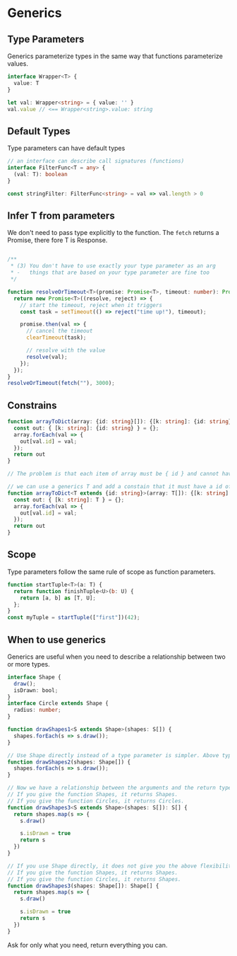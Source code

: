 # Generics

## Type Parameters

Generics parameterize types in the same way that functions parameterize values.

```typescript
interface Wrapper<T> {
  value: T
}

let val: Wrapper<string> = { value: '' }
val.value // <== Wrapper<string>.value: string
```

## Default Types

Type parameters can have default types

```typescript
// an interface can describe call signatures (functions)
interface FilterFunc<T = any> {
  (val: T): boolean
}

const stringFilter: FilterFunc<string> = val => val.length > 0
```

## Infer T from parameters

We don't need to pass type explicitly to the function. The `fetch` returns a Promise<Response>, there fore T is Response.

```typescript

/**
 * (3) You don't have to use exactly your type parameter as an arg
 * -   things that are based on your type parameter are fine too
 */

function resolveOrTimeout<T>(promise: Promise<T>, timeout: number): Promise<T> {
  return new Promise<T>((resolve, reject) => {
    // start the timeout, reject when it triggers
    const task = setTimeout(() => reject("time up!"), timeout);

    promise.then(val => {
      // cancel the timeout
      clearTimeout(task);

      // resolve with the value
      resolve(val);
    });
  });
}
resolveOrTimeout(fetch(""), 3000);
```

## Constrains

```typescript
function arrayToDict(array: {id: string}[]): {[k: string]: {id: string}} {
  const out: { [k: string]: {id: string} } = {};
  array.forEach(val => {
    out[val.id] = val;
  });
  return out
}

// The problem is that each item of array must be { id } and cannot have other properties
```

```typescript
// we can use a generics T and add a constain that it must have a id of type string.
function arrayToDict<T extends {id: string}>(array: T[]): {[k: string]: T} {
  const out: { [k: string]: T } = {};
  array.forEach(val => {
    out[val.id] = val;
  });
  return out
}
```

## Scope

Type parameters follow the same rule of scope as function parameters.
```javascript
function startTuple<T>(a: T) {
  return function finishTuple<U>(b: U) {
    return [a, b] as [T, U];
  };
}
const myTuple = startTuple(["first"])(42);
```

## When to use generics

Generics are useful when you need to describe a relationship between two or more types.

```typescript
interface Shape {
  draw();
  isDrawn: bool;
}
interface Circle extends Shape {
  radius: number;
}

function drawShapes1<S extends Shape>(shapes: S[]) {
  shapes.forEach(s => s.draw());
}

// Use Shape directly instead of a type parameter is simpler. Above type param is not necessary
function drawShapes2(shapes: Shape[]) {
  shapes.forEach(s => s.draw());
}

// Now we have a relationship between the arguments and the return type.
// If you give the function Shapes, it returns Shapes.
// If you give the function Circles, it returns Circles.
function drawShapes3<S extends Shape>(shapes: S[]): S[] {
  return shapes.map(s => {
    s.draw()

    s.isDrawn = true
    return s
  })
}

// If you use Shape directly, it does not give you the above flexibility.
// If you give the function Shapes, it returns Shapes.
// If you give the function Circles, it returns Shapes.
function drawShapes3(shapes: Shape[]): Shape[] {
  return shapes.map(s => {
    s.draw()

    s.isDrawn = true
    return s
  })
}
```

Ask for only what you need, return everything you can.
